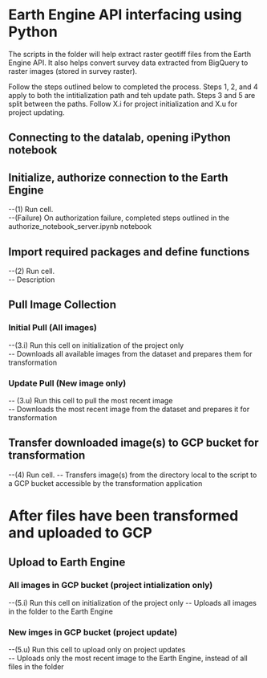 # Earth Engine API interfacing using Python
The scripts in the folder will help extract raster geotiff files from the Earth Engine API.
It also helps convert survey data extracted from BigQuery to raster images (stored in survey raster).  
  
Follow the steps outlined below to completed the process. Steps 1, 2, and 4 apply to both the intitialization path and teh update path. Steps 3 and 5 are split between the paths. Follow X.i for project initialization and X.u for project updating.

## Connecting to the datalab, opening iPython notebook  

## Initialize, authorize connection to the Earth Engine  
 --(1) Run cell.  
 --(Failure) On authorization failure, completed steps outlined in the authorize_notebook_server.ipynb notebook  
  
## Import required packages and define functions  
  --(2) Run cell.  
  -- Description  
## Pull Image Collection    
### Initial Pull (All images)  
  --(3.i) Run this cell on initialization of the project only  
  -- Downloads all available images from the dataset and prepares them for transformation  
  
### Update Pull (New image only)  
  -- (3.u) Run this cell to pull the most recent image  
  -- Downloads the most recent image from the dataset and prepares it for transformation 
  
## Transfer downloaded image(s) to GCP bucket for transformation  
  --(4) Run cell.
  -- Transfers image(s) from the directory local to the script to a GCP bucket accessible by the transformation application
  
# After files have been transformed and uploaded to GCP  
## Upload to Earth Engine  
### All images in GCP bucket (project intialization only)  
  --(5.i) Run this cell on initialization of the project only 
  -- Uploads all images in the folder to the Earth Engine  
  
### New imges in GCP bucket (project update) 
  --(5.u) Run this cell to upload only on project updates  
  -- Uploads only the most recent image to the Earth Engine, instead of all files in the folder  
  
